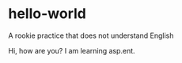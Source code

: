 # hello-world
A rookie practice that does not understand English

Hi, how are you?
I am learning asp.ent.
